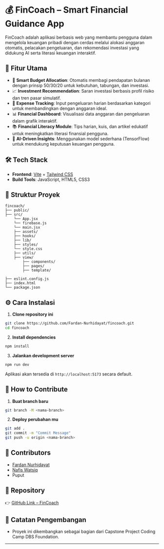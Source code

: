 # 💰 FinCoach – Smart Financial Guidance App

FinCoach adalah aplikasi berbasis web yang membantu pengguna dalam mengelola keuangan pribadi dengan cerdas melalui alokasi anggaran otomatis, pelacakan pengeluaran, dan rekomendasi investasi yang didukung AI serta literasi keuangan interaktif.

## 🚀 Fitur Utama

- 🔢 **Smart Budget Allocation**: Otomatis membagi pendapatan bulanan dengan prinsip 50/30/20 untuk kebutuhan, tabungan, dan investasi.
- 📈 **Investment Recommendation**: Saran investasi berbasis profil risiko dan tren pasar simulatif.
- 🧮 **Expense Tracking**: Input pengeluaran harian berdasarkan kategori untuk membandingkan dengan anggaran ideal.
- 📊 **Financial Dashboard**: Visualisasi data anggaran dan pengeluaran dalam grafik interaktif.
- 📚 **Financial Literacy Module**: Tips harian, kuis, dan artikel edukatif untuk meningkatkan literasi finansial pengguna.
- 🧠 **AI-Driven Insights**: Menggunakan model sederhana (TensorFlow) untuk mendukung keputusan keuangan pengguna.

## 🛠️ Tech Stack

- **Frontend**: [Vite](https://vitejs.dev/) + [Tailwind CSS](https://tailwindcss.com/)
- **Build Tools**: JavaScript, HTML5, CSS3

## 📂 Struktur Proyek

```
fincoach/
├── public/
├── src/
    └── App.jsx
    └── firebase.js
    └── main.jsx
    ├── assets/
    ├── hooks/
    ├── lib/
    ├── styles/
    └── style.css
    ├── utils/
    ├── view/
        ├── components/
        ├── pages/
        ├── template/

├── eslint.config.js
├── index.html
└── package.json
```

## ⚙️ Cara Instalasi

1. **Clone repository ini**

```bash
git clone https://github.com/Fardan-Nurhidayat/fincoach.git
cd fincoach
```

2. **Install dependencies**

```bash
npm install
```

3. **Jalankan development server**

```bash
npm run dev
```

Aplikasi akan tersedia di `http://localhost:5173` secara default.

## 🤝 How to Contribute

1. **Buat branch baru**

```bash
git branch -M <nama-branch>
```

2. **Deploy perubahan mu**

```bash
git add .
git commit -m "Commit Message"
git push -u origin <nama-branch>
```

## 👥 Contributors

- [Fardan Nurhidayat](https://github.com/Fardan-Nurhidayat)
- [Nafis Watsiq](https://github.com/nafiswatsiq)
- Puput

## 🔗 Repository

👉 [GitHub Link – FinCoach](https://github.com/Fardan-Nurhidayat/fincoach)

## 📌 Catatan Pengembangan

- Proyek ini dikembangkan sebagai bagian dari Capstone Project Coding Camp DBS Foundation.

---
